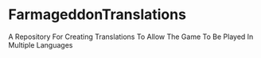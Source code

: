 # FarmageddonTranslations
A Repository For Creating Translations To Allow The Game To Be Played In Multiple Languages
